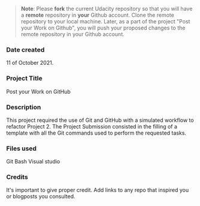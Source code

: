 >**Note**: Please **fork** the current Udacity repository so that you will have a **remote** repository in **your** Github account. Clone the remote repository to your local machine. Later, as a part of the project "Post your Work on Github", you will push your proposed changes to the remote repository in your Github account.

### Date created
11 of October 2021.

### Project Title
Post your Work on GitHub
### Description
This project required the use of Git and GitHub with a simulated workflow to refactor Project 2.
The Project Submission consisted in the filling of a template with all the Git commands used to perform the requested tasks.

### Files used
Git Bash 
Visual studio 

### Credits
It's important to give proper credit. Add links to any repo that inspired you or blogposts you consulted.

